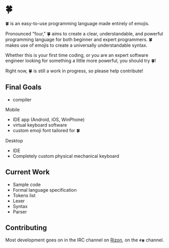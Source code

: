 ﻿# 🍀

🍀 is an easy-to-use programming language made entirely of emojis.

Pronounced "four," 🍀 aims to create a clear, understandable, and powerful programming language
for both beginner and expert programmers. 🍀 makes use of emojis to create a universally understandable syntax.

Whether this is your first time coding,
or you are an expert software engineer looking for something a little more powerful,
you should try 🍀!

Right now, 🍀 is still a work in progress,
so please help contribute!

## Final Goals
- compiler

Mobile
- IDE app (Android, iOS, WinPhone)
- virtual keyboard software
- custom emoji font tailored for 🍀

Desktop
- IDE
- Completely custom physical mechanical keyboard

## Current Work
- Sample code
- Formal language specification
- Tokens list
- Lexer
- Syntax
- Parser

## Contributing

Most development goes on in the IRC channel on [Rizon](http://rizon.net), on the ```#🍀``` channel.
